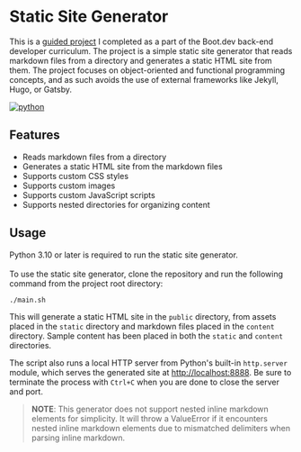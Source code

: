 # Static Site Generator

This is a [guided project](https://www.boot.dev/courses/build-static-site-generator-python) I completed as a part of the Boot.dev back-end developer curriculum. The project is a simple static site generator that reads markdown files from a directory and generates a static HTML site from them. The project focuses on object-oriented and functional programming concepts, and as such avoids the use of external frameworks like Jekyll, Hugo, or Gatsby.

[![python](https://badgen.net/badge/python/3.13/blue?icon=https://s3.dualstack.us-east-2.amazonaws.com/pythondotorg-assets/media/files/python-logo-only.svg)](https://www.python.org)

## Features

- Reads markdown files from a directory
- Generates a static HTML site from the markdown files
- Supports custom CSS styles
- Supports custom images
- Supports custom JavaScript scripts
- Supports nested directories for organizing content

## Usage

Python 3.10 or later is required to run the static site generator.\
\
To use the static site generator, clone the repository and run the following command from the project root directory:

```bash
./main.sh
```

This will generate a static HTML site in the `public` directory, from assets placed in the `static` directory and markdown files placed in the `content` directory. Sample content has been placed in both the `static` and `content` directories.

The script also runs a local HTTP server from Python's built-in `http.server` module, which serves the generated site at [http://localhost:8888](http://localhost:8888). Be sure to terminate the process with `Ctrl+C` when you are done to close the server and port.

> **NOTE**: This generator does not support nested inline markdown elements for simplicity. It will throw a ValueError if it encounters nested inline markdown elements due to mismatched delimiters when parsing inline markdown.
